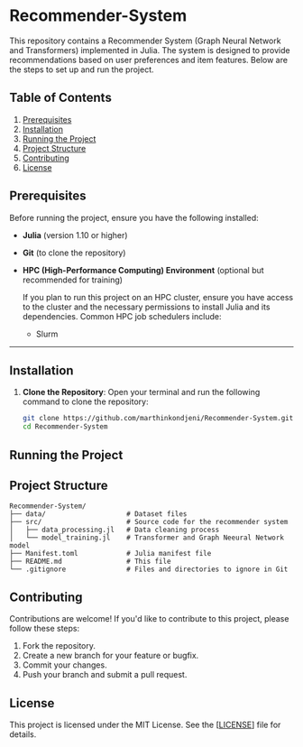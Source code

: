 # Recommender-System
This repository contains a Recommender System (Graph Neural Network and Transformers) implemented in Julia. The system is designed to provide recommendations based on user preferences and item features. Below are the steps to set up and run the project.

## Table of Contents
1. [Prerequisites](#prerequisites)
2. [Installation](#installation)
3. [Running the Project](#running-the-project)
4. [Project Structure](#project-structure)
5. [Contributing](#contributing)
6. [License](#license)


## Prerequisites

Before running the project, ensure you have the following installed:

- **Julia** (version 1.10 or higher)
- **Git** (to clone the repository)
- **HPC (High-Performance Computing) Environment** (optional but recommended for training)

   If you plan to run this project on an HPC cluster, ensure you have access to the cluster and the necessary permissions to install Julia and its dependencies. Common HPC job schedulers include:
   - Slurm

---

## Installation
1. **Clone the Repository**:
   Open your terminal and run the following command to clone the repository:

   ```bash
   git clone https://github.com/marthinkondjeni/Recommender-System.git
   cd Recommender-System
   
## Running the Project


## Project Structure
```
Recommender-System/
├── data/                    # Dataset files
├── src/                     # Source code for the recommender system
│   ├── data_processing.jl   # Data cleaning process
│   └── model_training.jl    # Transformer and Graph Neeural Network model 
├── Manifest.toml            # Julia manifest file
├── README.md                # This file
└── .gitignore               # Files and directories to ignore in Git

```
## Contributing
Contributions are welcome! If you'd like to contribute to this project, please follow these steps:

1. Fork the repository.
2. Create a new branch for your feature or bugfix.
3. Commit your changes.
4. Push your branch and submit a pull request.

## License
This project is licensed under the MIT License. See the [[LICENSE](https://github.com/marthinkondjeni/Recommender-System/blob/main/LICENSE)] file for details.